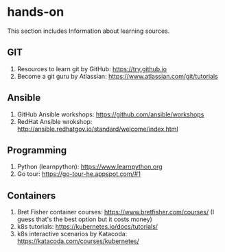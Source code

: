 # hands-on
This section includes Information about learning sources.

## GIT
1. Resources to learn git by GitHub: https://try.github.io
1. Become a git guru by Atlassian: https://www.atlassian.com/git/tutorials

## Ansible
1. GitHub Ansible workshops: https://github.com/ansible/workshops
1. RedHat Ansible wrokshop: http://ansible.redhatgov.io/standard/welcome/index.html

## Programming
1. Python (learnpython): https://www.learnpython.org
1. Go tour: https://go-tour-he.appspot.com/#1

## Containers
1. Bret Fisher container courses: https://www.bretfisher.com/courses/ (I guess that's the best option but it costs money)
1. k8s tutorials: https://kubernetes.io/docs/tutorials/
1. k8s interactive scenarios by Katacoda: https://katacoda.com/courses/kubernetes/
